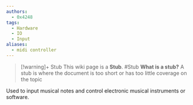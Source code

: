 ```yaml
---
authors: 
  - 0x4248
tags:
  - Hardware
  - IO
  - Input
aliases:
  - midi controller
---
```

> [!warning]+ Stub
> This wiki page is a **Stub**.
> #Stub 
> **What is a stub?**
> A stub is where the document is too short or has too little coverage on the topic

Used to input musical notes and control electronic musical instruments or software.